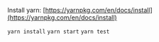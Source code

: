 Install yarn: [https://yarnpkg.com/en/docs/install](https://yarnpkg.com/en/docs/install)

```yarn install``` 
```yarn start``` 
```yarn test```